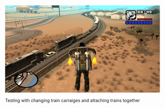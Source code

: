 ![preview](/scm/trains/scrot.png?raw=true)  
  
Testing with changing train carraiges and attaching trains together
